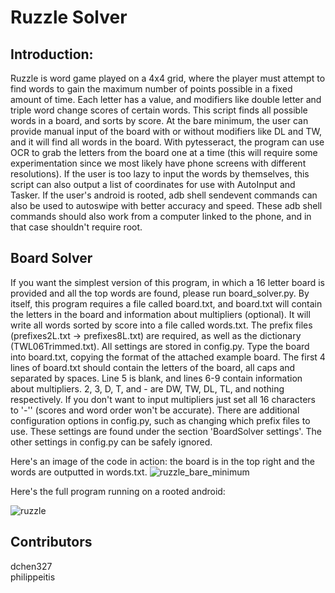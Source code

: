# Ruzzle Solver
## Introduction: 
Ruzzle is word game played on a 4x4 grid, where the player must attempt to find words to gain the maximum number of points possible in a fixed amount of time. Each letter has a value, and modifiers like double letter and triple word change scores of certain words. This script finds all possible words in a board, and sorts by score. At the bare minimum, the user can provide manual input of the board with or without modifiers like DL and TW, and it will find all words in the board. With pytesseract, the program can use OCR to grab the letters from the board one at a time (this will require some experimentation since we most likely have phone screens with different resolutions). If the user is too lazy to input the words by themselves, this script can also output a list of coordinates for use with AutoInput and Tasker. If the user's android is rooted, adb shell sendevent commands can also be used to autoswipe with better accuracy and speed. These adb shell commands should also work from a computer linked to the phone, and in that case shouldn't require root.
## Board Solver
If you want the simplest version of this program, in which a 16 letter board is provided and all the top words are found, please run board_solver.py. By itself, this program requires a file called board.txt, and board.txt will contain the letters in the board and information about multipliers (optional). It will write all words sorted by score into a file called words.txt. The prefix files (prefixes2L.txt -> prefixes8L.txt) are required, as well as the dictionary (TWL06Trimmed.txt). All settings are stored in config.py. Type the board into board.txt, copying the format of the attached example board. The first 4 lines of board.txt should contain the letters of the board, all caps and separated by spaces. Line 5 is blank, and lines 6-9 contain information about multipliers. 2, 3, D, T, and - are DW, TW, DL, TL, and nothing respectively. If you don't want to input multipliers just set all 16 characters to '-'' (scores and word order won't be accurate). There are additional configuration options in config.py, such as changing which prefix 
files to use. These settings are found under the section 'BoardSolver settings'. The other settings in config.py can be 
safely ignored.

Here's an image of the code in action: the board is in the top right and the words are outputted in words.txt.
![ruzzle_bare_minimum](https://user-images.githubusercontent.com/37674516/72667695-99958700-39ec-11ea-8e69-4a537e46a425.png)

Here's the full program running on a rooted android:

![ruzzle](https://user-images.githubusercontent.com/37674516/74607557-d1552480-50a7-11ea-8591-41200e75c6fb.gif)


## Contributors
dchen327  
philippeitis
